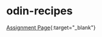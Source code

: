 # odin-recipes
[Assignment Page](https://www.theodinproject.com/lessons/foundations-recipes){:target="_blank"}
